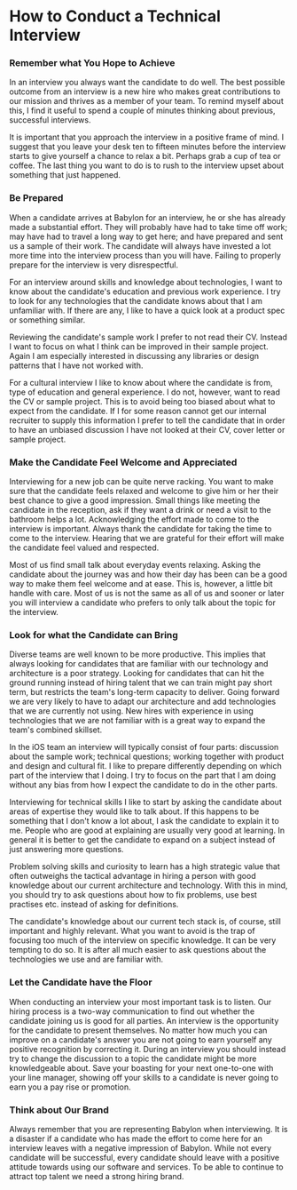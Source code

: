 How to Conduct a Technical Interview
====================================

### Remember what You Hope to Achieve

In an interview you always want the candidate to do well. The best possible outcome from an interview is a new hire who makes great contributions to our mission and thrives as a member of your team. To remind myself about this, I find it useful to spend a couple of minutes thinking about previous, successful interviews.

It is important that you approach the interview in a positive frame of mind. I suggest that you leave your desk ten to fifteen minutes before the interview starts to give yourself a chance to relax a bit. Perhaps grab a cup of tea or coffee. The last thing you want to do is to rush to the interview upset about something that just happened.


### Be Prepared

When a candidate arrives at Babylon for an interview, he or she has already made a substantial effort. They will probably have had to take time off work; may have had to travel a long way to get here; and have prepared and sent us a sample of their work. The candidate will always have invested a lot more time into the interview process than you will have. Failing to properly prepare for the interview is very disrespectful.

For an interview around skills and knowledge about technologies, I want to know about the candidate's education and previous work experience. I try to look for any technologies that the candidate knows about that I am unfamiliar with. If there are any, I like to have a quick look at a product spec or something similar.

Reviewing the candidate's sample work I prefer to not read their CV. Instead I want to focus on what I think can be improved in their sample project. Again I am especially interested in discussing any libraries or design patterns that I have not worked with.

For a cultural interview I like to know about where the candidate is from, type of education and general experience. I do not, however, want to read the CV or sample project. This is to avoid being too biased about what to expect from the candidate. If I for some reason cannot get our internal recruiter to supply this information I prefer to tell the candidate that in order to have an unbiased discussion I have not looked at their CV, cover letter or sample project.

### Make the Candidate Feel Welcome and Appreciated

Interviewing for a new job can be quite nerve racking. You want to make sure that the candidate feels relaxed and welcome to give him or her their best chance to give a good impression. Small things like meeting the candidate in the reception, ask if they want a drink or need a visit to the bathroom helps a lot. Acknowledging the effort made to come to the interview is important. Always thank the candidate for taking the time to come to the interview. Hearing that we are grateful for their effort will make the candidate feel valued and respected.

Most of us find small talk about everyday events relaxing. Asking the candidate about the journey was and how their day has been can be a good way to make them feel welcome and at ease. This is, however, a little bit handle with care. Most of us is not the same as all of us and sooner or later you will interview a candidate who prefers to only talk about the topic for the interview.

### Look for what the Candidate can Bring

Diverse teams are well known to be more productive. This implies that always looking for candidates that are familiar with our technology and architecture is a poor strategy. Looking for candidates that can hit the ground running instead of hiring talent that we can train might pay short term, but restricts the team's long-term capacity to deliver. Going forward we are very likely to have to adapt our architecture and add technologies that we are currently not using. New hires with experience in using technologies that we are not familiar with is a great way to expand the team's combined skillset.

In the iOS team an interview will typically consist of four parts: discussion about the sample work; technical questions; working together with product and design and cultural fit. I like to prepare differently depending on which part of the interview that I doing. I try to focus on the part that I am doing without any bias from how I expect the candidate to do in the other parts.

Interviewing for technical skills I like to start by asking the candidate about areas of expertise they would like to talk about. If this happens to be something that I don't know a lot about, I ask the candidate to explain it to me. People who are good at explaining are usually very good at learning. In general it is better to get the candidate to expand on a subject instead of just answering more questions.

Problem solving skills and curiosity to learn has a high strategic value that often outweighs the tactical advantage in hiring a person with good knowledge about our current architecture and technology. With this in mind, you should try to ask questions about how to fix problems, use best practises etc. instead of asking for definitions.

The candidate's knowledge about our current tech stack is, of course, still important and highly relevant. What you want to avoid is the trap of focusing too much of the interview on specific knowledge. It can be very tempting to do so. It is after all much easier to ask questions about the technologies we use and are familiar with.

###  Let the Candidate have the Floor

When conducting an interview your most important task is to listen. Our hiring process is a two-way communication to find out whether the candidate joining us is good for all parties. An
interview is the opportunity for the candidate to present themselves. No matter how much you can improve on a candidate's answer you are not going to earn yourself any positive recognition by correcting it. During an interview you should instead try to change the discussion to a topic the candidate might be more knowledgeable about. Save your boasting for your next one-to-one with your line manager, showing off your skills to a candidate is never going to earn you a pay rise or promotion.

### Think about Our Brand

Always remember that you are representing Babylon when interviewing. It is a disaster if a candidate who has made the effort to come here for an interview leaves with a negative impression of Babylon. While not every candidate will be successful, every candidate should leave with a positive attitude towards using our software and services. To be able to continue to attract top talent we need a strong hiring brand.
